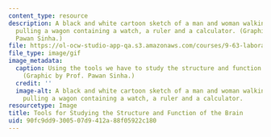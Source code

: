 ```yaml
---
content_type: resource
description: A black and white cartoon sketch of a man and woman walking next a brain,
  pulling a wagon containing a watch, a ruler and a calculator. (Graphic by Prof.
  Pawan Sinha.)
file: https://ol-ocw-studio-app-qa.s3.amazonaws.com/courses/9-63-laboratory-in-cognitive-science-fall-2002/90fc9dd9300507d9412a88f05922c180_9-63f02.gif
file_type: image/gif
image_metadata:
  caption: Using the tools we have to study the structure and function of the brain.
    (Graphic by Prof. Pawan Sinha.)
  credit: ''
  image-alt: A black and white cartoon sketch of a man and woman walking next a brain,
    pulling a wagon containing a watch, a ruler and a calculator.
resourcetype: Image
title: Tools for Studying the Structure and Function of the Brain
uid: 90fc9dd9-3005-07d9-412a-88f05922c180
---
```

